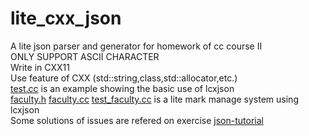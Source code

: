# lite_cxx_json

A lite json parser and generator for homework of cc course II  
ONLY SUPPORT ASCII CHARACTER  
Write in CXX11  
Use feature of CXX (std::string,class,std::allocator,etc.)  
[test.cc](./test.cc) is an example showing the basic use of lcxjson  
[faculty.h](./faculty.h) [faculty.cc](./faculty.cc) [test_faculty.cc](./test_faculty.cc) is a lite mark manage system using lcxjson  
Some solutions of issues are refered on exercise [json-tutorial](https://github.com/miloyip/json-tutorial)  

